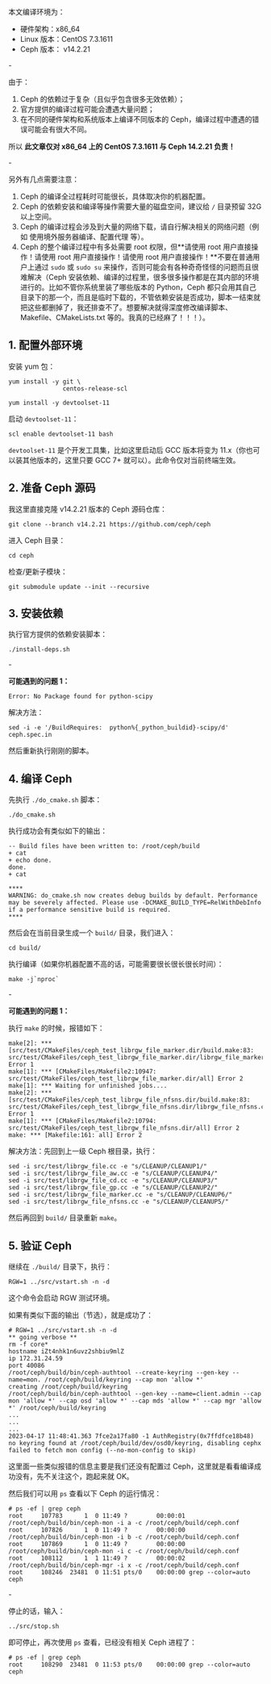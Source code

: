 


本文编译环境为：

* 硬件架构：x86_64
* Linux 版本：CentOS 7.3.1611
* Ceph 版本： v14.2.21

\-

由于：  

1. Ceph 的依赖过于复杂（且似乎包含很多无效依赖）；
2. 官方提供的编译过程可能会遭遇大量问题；
3. 在不同的硬件架构和系统版本上编译不同版本的 Ceph，编译过程中遭遇的错误可能会有很大不同。

所以 **此文章仅对  x86_64 上的 CentOS 7.3.1611 与 Ceph 14.2.21 负责！**

\-

另外有几点需要注意：

1. Ceph 的编译全过程耗时可能很长，具体取决你的机器配置。
2. Ceph 的依赖安装和编译等操作需要大量的磁盘空间，建议给 `/` 目录预留 32G 以上空间。
3. Ceph 的编译过程会涉及到大量的网络下载，请自行解决相关的网络问题（例如 使用境外服务器编译、配置代理 等）。
4. Ceph 的整个编译过程中有多处需要 root 权限，但**请使用 root 用户直接操作！请使用 root 用户直接操作！请使用 root 用户直接操作！**不要在普通用户上通过 `sudo` 或 `sudo su` 来操作，否则可能会有各种奇奇怪怪的问题而且很难解决（Ceph 安装依赖、编译的过程里，很多很多操作都是在其内部的环境进行的。比如不管你系统里装了哪些版本的 Python，Ceph 都只会用其自己目录下的那一个，而且是临时下载的，不管依赖安装是否成功，脚本一结束就把这些都删掉了，我还排查不了。想要解决就得深度修改编译脚本、Makefile、CMakeLists.txt 等的。我真的已经麻了！！！）。





## 1. 配置外部环境

安装 yum 包：

```shell
yum install -y git \
               centos-release-scl
```

```shell
yum install -y devtoolset-11
```

启动 `devtoolset-11`：

```shell
scl enable devtoolset-11 bash
```

`devtoolset-11` 是个开发工具集，比如这里启动后 GCC 版本将变为 11.x（你也可以装其他版本的，这里只要 GCC 7+ 就可以）。此命令仅对当前终端生效。



## 2. 准备 Ceph 源码



我这里直接克隆 v14.2.21 版本的 Ceph 源码仓库：

```shell
git clone --branch v14.2.21 https://github.com/ceph/ceph
```

进入 Ceph 目录：

```shell
cd ceph
```

检查/更新子模块：

```shell
git submodule update --init --recursive
```





## 3. 安装依赖



执行官方提供的依赖安装脚本：

```shell
./install-deps.sh
```



\-



**可能遇到的问题 1：**

```
Error: No Package found for python-scipy
```

解决方法：

```shell
sed -i -e '/BuildRequires:  python%{_python_buildid}-scipy/d' ceph.spec.in
```

然后重新执行刚刚的脚本。



## 4. 编译 Ceph

先执行 `./do_cmake.sh` 脚本：

```shell
./do_cmake.sh
```

执行成功会有类似如下的输出：

```
-- Build files have been written to: /root/ceph/build
+ cat
+ echo done.
done.
+ cat

****
WARNING: do_cmake.sh now creates debug builds by default. Performance
may be severely affected. Please use -DCMAKE_BUILD_TYPE=RelWithDebInfo
if a performance sensitive build is required.
****
```

然后会在当前目录生成一个 `build/` 目录，我们进入：

```shell
cd build/
```

执行编译（如果你机器配置不高的话，可能需要很长很长很长时间）：

```
make -j`nproc`
```



\-

**可能遇到的问题 1：**

执行 `make` 的时候，报错如下：

```
make[2]: *** [src/test/CMakeFiles/ceph_test_librgw_file_marker.dir/build.make:83: src/test/CMakeFiles/ceph_test_librgw_file_marker.dir/librgw_file_marker.cc.o] Error 1
make[1]: *** [CMakeFiles/Makefile2:10947: src/test/CMakeFiles/ceph_test_librgw_file_marker.dir/all] Error 2
make[1]: *** Waiting for unfinished jobs....
make[2]: *** [src/test/CMakeFiles/ceph_test_librgw_file_nfsns.dir/build.make:83: src/test/CMakeFiles/ceph_test_librgw_file_nfsns.dir/librgw_file_nfsns.cc.o] Error 1
make[1]: *** [CMakeFiles/Makefile2:10794: src/test/CMakeFiles/ceph_test_librgw_file_nfsns.dir/all] Error 2
make: *** [Makefile:161: all] Error 2
```

解决方法：先回到上一级 Ceph 根目录，执行：

```
sed -i src/test/librgw_file.cc -e "s/CLEANUP/CLEANUP1/"
sed -i src/test/librgw_file_aw.cc -e "s/CLEANUP/CLEANUP4/"
sed -i src/test/librgw_file_cd.cc -e "s/CLEANUP/CLEANUP3/"
sed -i src/test/librgw_file_gp.cc -e "s/CLEANUP/CLEANUP2/"
sed -i src/test/librgw_file_marker.cc -e "s/CLEANUP/CLEANUP6/"
sed -i src/test/librgw_file_nfsns.cc -e "s/CLEANUP/CLEANUP5/"
```

然后再回到 `build/` 目录重新 `make`。



## 5. 验证 Ceph



继续在 `./build/` 目录下，执行：

```shell
RGW=1 ../src/vstart.sh -n -d
```

这个命令会启动 RGW 测试环境。

如果有类似下面的输出（节选），就是成功了：

```shell
# RGW=1 ../src/vstart.sh -n -d
** going verbose **
rm -f core* 
hostname iZt4nhk1n6uvz2shbiu9mlZ
ip 172.31.24.59
port 40086
/root/ceph/build/bin/ceph-authtool --create-keyring --gen-key --name=mon. /root/ceph/build/keyring --cap mon 'allow *' 
creating /root/ceph/build/keyring
/root/ceph/build/bin/ceph-authtool --gen-key --name=client.admin --cap mon 'allow *' --cap osd 'allow *' --cap mds 'allow *' --cap mgr 'allow *' /root/ceph/build/keyring 
...
...
...
2023-04-17 11:48:41.363 7fce2a17fa80 -1 AuthRegistry(0x7ffdfce18b48) no keyring found at /root/ceph/build/dev/osd0/keyring, disabling cephx
failed to fetch mon config (--no-mon-config to skip)
```

这里面一些类似报错的信息主要是我们还没有配置过 Ceph，这里就是看看编译成功没有，先不关注这个，跑起来就 OK。

然后我们可以用 `ps` 查看以下 Ceph 的运行情况：

```shell
# ps -ef | grep ceph
root     107783      1  0 11:49 ?        00:00:01 /root/ceph/build/bin/ceph-mon -i a -c /root/ceph/build/ceph.conf
root     107826      1  0 11:49 ?        00:00:00 /root/ceph/build/bin/ceph-mon -i b -c /root/ceph/build/ceph.conf
root     107869      1  0 11:49 ?        00:00:00 /root/ceph/build/bin/ceph-mon -i c -c /root/ceph/build/ceph.conf
root     108112      1  1 11:49 ?        00:00:02 /root/ceph/build/bin/ceph-mgr -i x -c /root/ceph/build/ceph.conf
root     108246  23481  0 11:51 pts/0    00:00:00 grep --color=auto ceph
```

\-

停止的话，输入：

```shell
../src/stop.sh
```

即可停止，再次使用 `ps` 查看，已经没有相关 Ceph 进程了：

```shell
# ps -ef | grep ceph
root     108290  23481  0 11:53 pts/0    00:00:00 grep --color=auto ceph
```



